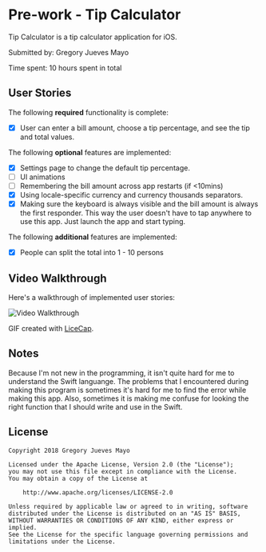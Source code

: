 # Pre-work - Tip Calculator

Tip Calculator is a tip calculator application for iOS.

Submitted by: Gregory Jueves Mayo

Time spent: 10 hours spent in total

## User Stories

The following **required** functionality is complete:

* [x] User can enter a bill amount, choose a tip percentage, and see the tip and total values.

The following **optional** features are implemented:
* [x] Settings page to change the default tip percentage.
* [ ] UI animations
* [ ] Remembering the bill amount across app restarts (if <10mins)
* [x] Using locale-specific currency and currency thousands separators.
* [x] Making sure the keyboard is always visible and the bill amount is always the first responder. This way the user doesn't have to tap anywhere to use this app. Just launch the app and start typing.

The following **additional** features are implemented:

- [x] People can split the total into 1 - 10 persons

## Video Walkthrough 

Here's a walkthrough of implemented user stories:

<img src='https://i.imgur.com/y9CORqj.gif' title='Video Walkthrough' width='' alt='Video Walkthrough' />

GIF created with [LiceCap](http://www.cockos.com/licecap/).

## Notes

Because I'm not new in the programming, it isn't quite hard for me to understand the Swift languange. The problems that I encountered during making this program is sometimes it's hard for me to find the error while making this app. Also, sometimes it is making me confuse for looking the right function that I should write and use in the Swift.

## License

    Copyright 2018 Gregory Jueves Mayo

    Licensed under the Apache License, Version 2.0 (the "License");
    you may not use this file except in compliance with the License.
    You may obtain a copy of the License at

        http://www.apache.org/licenses/LICENSE-2.0

    Unless required by applicable law or agreed to in writing, software
    distributed under the License is distributed on an "AS IS" BASIS,
    WITHOUT WARRANTIES OR CONDITIONS OF ANY KIND, either express or implied.
    See the License for the specific language governing permissions and
    limitations under the License.
